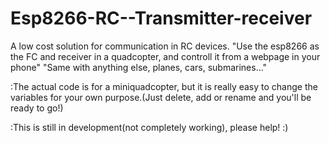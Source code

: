 # Esp8266-RC--Transmitter-receiver
A low cost solution for communication in RC devices. 
"Use the esp8266 as the FC and receiver in a quadcopter, and controll it from a webpage in your phone"
"Same with anything else, planes, cars, submarines..."

:The actual code is for a miniquadcopter, but it is really easy to change the variables for your own purpose.(Just delete, add or rename and you'll be ready to go!)

:This is still in development(not completely working), please help! :)
